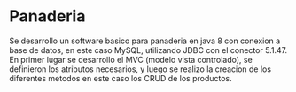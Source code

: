 # Panaderia

Se desarrollo un software basico para panaderia en java 8 con conexion a base de datos, en este caso MySQL, utilizando JDBC con el conector
5.1.47. En primer lugar se desarrollo el MVC (modelo vista controlado), se definieron los atributos necesarios, y luego se realizo la creacion de los diferentes metodos en este caso los CRUD de los productos.
